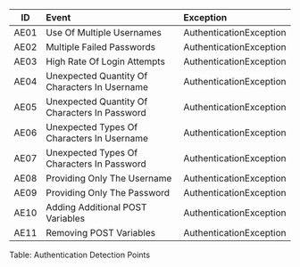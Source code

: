 **ID**  | **Event** | **Exception** |  
|---------|:----------|:--------------| 
AE01 | Use Of Multiple Usernames | AuthenticationException
AE02 | Multiple Failed Passwords | AuthenticationException
AE03 | High Rate Of Login Attempts | AuthenticationException
AE04 | Unexpected Quantity Of Characters In Username | AuthenticationException
AE05 | Unexpected Quantity Of Characters In Password | AuthenticationException
AE06 | Unexpected Types Of Characters In Username | AuthenticationException
AE07 | Unexpected Types Of Characters In Password | AuthenticationException
AE08 | Providing Only The Username | AuthenticationException
AE09 | Providing Only The Password | AuthenticationException
AE10 | Adding Additional POST Variables | AuthenticationException
AE11 | Removing POST Variables | AuthenticationException

Table: Authentication Detection Points